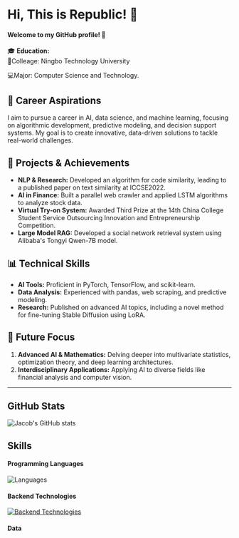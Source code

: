 # Hi, This is Republic! 👋

#### Welcome to my GitHub profile! 🌟

🎓 **Education:**  
🏫Colleage: Ningbo Technology University 

💻Major: Computer Science and Technology.



## 🚀 **Career Aspirations**  

I aim to pursue a career in AI, data science, and machine learning, focusing on algorithmic development, predictive modeling, and decision support systems. My goal is to create innovative, data-driven solutions to tackle real-world challenges.

## 🔧 **Projects & Achievements**  
- **NLP & Research:** Developed an algorithm for code similarity, leading to a published paper on text similarity at ICCSE2022.
- **AI in Finance:** Built a parallel web crawler and applied LSTM algorithms to analyze stock data.
- **Virtual Try-on System:** Awarded Third Prize at the 14th China College Student Service Outsourcing Innovation and Entrepreneurship Competition.
- **Large Model RAG:** Developed a social network retrieval system using Alibaba's Tongyi Qwen-7B model.

## 📊 **Technical Skills**  
- **AI Tools:** Proficient in PyTorch, TensorFlow, and scikit-learn.
- **Data Analysis:** Experienced with pandas, web scraping, and predictive modeling.
- **Research:** Published on advanced AI topics, including a novel method for fine-tuning Stable Diffusion using LoRA.

## 🎯 **Future Focus**  
1. **Advanced AI & Mathematics:** Delving deeper into multivariate statistics, optimization theory, and deep learning architectures.
2. **Interdisciplinary Applications:** Applying AI to diverse fields like financial analysis and computer vision.



---

## GitHub Stats

![Jacob's GitHub stats](https://github-readme-stats.vercel.app/api?username=republic1024&show_icons=true&theme=cobalt)

## Skills

#### Programming Languages
![Languages](https://skillicons.dev/icons?i=c,cpp,js,go,python,java,swift,kotlin)



#### Backend Technologies

[![Backend Technologies](https://skillicons.dev/icons?i=django,flask,docker,fastapi&perline=3)](https://skillicons.dev)

#### Data



